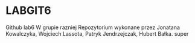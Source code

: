 # LABGIT6
Github lab6
W grupie razniej
Repozytorium wykonane przez Jonatana Kowalczyka, Wojciech Lassota, Patryk Jendrzejczak, Hubert Bałka.
super
